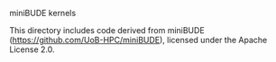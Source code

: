 miniBUDE kernels

This directory includes code derived from miniBUDE (https://github.com/UoB-HPC/miniBUDE), licensed under the Apache License 2.0.
